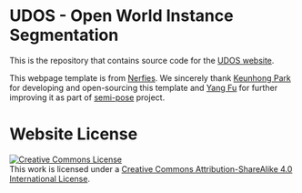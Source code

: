# UDOS - Open World Instance Segmentation

This is the repository that contains source code for the [UDOS website](https://tarun005.github.io/UDOS).

<!-- If you find UDOS useful for your work please cite: -->
<!-- ```
@article{kalluri2022memsac
  author    = {},
  title     = {MemSAC: Memory Augmented Sample Consistency for Large Scale Domain Adaptation},
  journal   = {ECCV},
  year      = {2022},
}
``` -->

This webpage template is from <a href="https://github.com/nerfies/nerfies.github.io">Nerfies</a>. 
We sincerely thank <a href="https://keunhong.com/">Keunhong Park</a> for developing and open-sourcing this template and <a href="https://oasisyang.github.io/">Yang Fu</a> for further improving it as part of <a href="https://oasisyang.github.io/semi-pose/">semi-pose</a> project.

# Website License
<a rel="license" href="http://creativecommons.org/licenses/by-sa/4.0/"><img alt="Creative Commons License" style="border-width:0" src="https://i.creativecommons.org/l/by-sa/4.0/88x31.png" /></a><br />This work is licensed under a <a rel="license" href="http://creativecommons.org/licenses/by-sa/4.0/">Creative Commons Attribution-ShareAlike 4.0 International License</a>.
